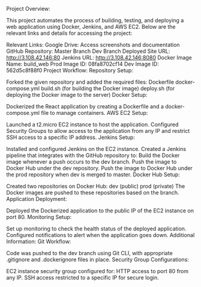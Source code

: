 Project Overview:

This project automates the process of building, testing, and deploying a web application using Docker, Jenkins, and AWS EC2. Below are the relevant links and details for accessing the project:

Relevant Links:
Google Drive: Access screenshots and documentation
GitHub Repository:
Master Branch
Dev Branch
Deployed Site URL: http://3.108.42.146:80
Jenkins URL: http://3.108.42.146:8080
Docker Image Name: build_web
Prod Image ID: 08fa8702cf14
Dev Image ID: 562d5c8f88f0
Project Workflow:
Repository Setup:

Forked the given repository and added the required files:
Dockerfile
docker-compose.yml
build.sh (for building the Docker image)
deploy.sh (for deploying the Docker image to the server)
Docker Setup:

Dockerized the React application by creating a Dockerfile and a docker-compose.yml file to manage containers.
AWS EC2 Setup:

Launched a t2.micro EC2 instance to host the application.
Configured Security Groups to allow access to the application from any IP and restrict SSH access to a specific IP address.
Jenkins Setup:

Installed and configured Jenkins on the EC2 instance.
Created a Jenkins pipeline that integrates with the GitHub repository to:
Build the Docker image whenever a push occurs to the dev branch.
Push the image to Docker Hub under the dev repository.
Push the image to Docker Hub under the prod repository when dev is merged to master.
Docker Hub Setup:

Created two repositories on Docker Hub:
dev (public)
prod (private)
The Docker images are pushed to these repositories based on the branch.
Application Deployment:

Deployed the Dockerized application to the public IP of the EC2 instance on port 80.
Monitoring Setup:

Set up monitoring to check the health status of the deployed application.
Configured notifications to alert when the application goes down.
Additional Information:
Git Workflow:

Code was pushed to the dev branch using Git CLI, with appropriate .gitignore and .dockerignore files in place.
Security Group Configurations:

EC2 instance security group configured for:
HTTP access to port 80 from any IP.
SSH access restricted to a specific IP for secure login.
